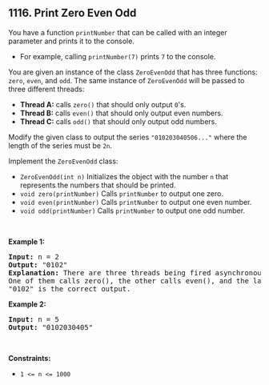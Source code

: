 <h2>1116. Print Zero Even Odd</h2>

<p>You have a function <code>printNumber</code> that can be called with an integer parameter and prints it to the console.</p>

<ul>
	<li>For example, calling <code>printNumber(7)</code> prints <code>7</code> to the console.</li>
</ul>

<p>You are given an instance of the class <code>ZeroEvenOdd</code> that has three functions: <code>zero</code>, <code>even</code>, and <code>odd</code>. The same instance of <code>ZeroEvenOdd</code> will be passed to three different threads:</p>

<ul>
	<li><strong>Thread A:</strong> calls <code>zero()</code> that should only output <code>0</code>&#39;s.</li>
	<li><strong>Thread B:</strong> calls <code>even()</code> that should only output even numbers.</li>
	<li><strong>Thread C:</strong> calls <code>odd()</code> that should only output odd numbers.</li>
</ul>

<p>Modify the given class to output the series <code>&quot;010203040506...&quot;</code> where the length of the series must be <code>2n</code>.</p>

<p>Implement the <code>ZeroEvenOdd</code> class:</p>

<ul>
	<li><code>ZeroEvenOdd(int n)</code> Initializes the object with the number <code>n</code> that represents the numbers that should be printed.</li>
	<li><code>void zero(printNumber)</code> Calls <code>printNumber</code> to output one zero.</li>
	<li><code>void even(printNumber)</code> Calls <code>printNumber</code> to output one even number.</li>
	<li><code>void odd(printNumber)</code> Calls <code>printNumber</code> to output one odd number.</li>
</ul>

<p>&nbsp;</p>
<p><strong class="example">Example 1:</strong></p>

<pre>
<strong>Input:</strong> n = 2
<strong>Output:</strong> &quot;0102&quot;
<strong>Explanation:</strong> There are three threads being fired asynchronously.
One of them calls zero(), the other calls even(), and the last one calls odd().
&quot;0102&quot; is the correct output.
</pre>

<p><strong class="example">Example 2:</strong></p>

<pre>
<strong>Input:</strong> n = 5
<strong>Output:</strong> &quot;0102030405&quot;
</pre>

<p>&nbsp;</p>
<p><strong>Constraints:</strong></p>

<ul>
	<li><code>1 &lt;= n &lt;= 1000</code></li>
</ul>